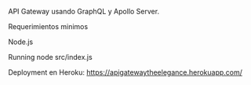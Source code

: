API Gateway usando GraphQL y Apollo Server.

Requerimientos minimos

Node.js

Running
node src/index.js

Deployment en Heroku:
https://apigatewaytheelegance.herokuapp.com/
